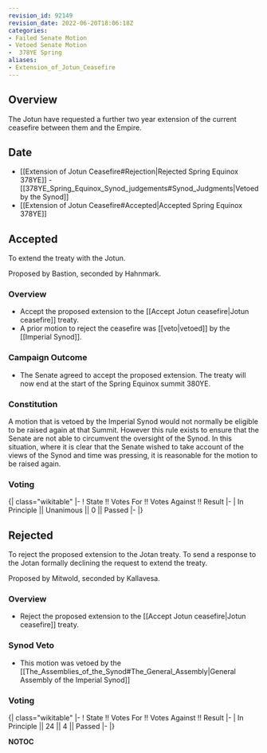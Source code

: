 ```yaml
---
revision_id: 92149
revision_date: 2022-06-20T18:06:18Z
categories:
- Failed Senate Motion
- Vetoed Senate Motion
-  378YE Spring
aliases:
- Extension_of_Jotun_Ceasefire
---
```


## Overview
The Jotun have requested a further two year extension of the current ceasefire between them and the Empire.

## Date
* [[Extension of Jotun Ceasefire#Rejection|Rejected Spring Equinox 378YE]] - [[378YE_Spring_Equinox_Synod_judgements#Synod_Judgments|Vetoed by the Synod]]
* [[Extension of Jotun Ceasefire#Accepted|Accepted Spring Equinox 378YE]]

## Accepted
To extend the treaty with the Jotun.

Proposed by Bastion, seconded by Hahnmark.

### Overview
* Accept the proposed extension to the [[Accept Jotun ceasefire|Jotun ceasefire]] treaty.
* A prior motion to reject the ceasefire was [[veto|vetoed]] by the [[Imperial Synod]].

### Campaign Outcome
* The Senate agreed to accept the proposed extension. The treaty will now end at the start of the Spring Equinox summit 380YE.

### Constitution
A motion that is vetoed by the Imperial Synod would not normally be eligible to be raised again at that Summit. However this rule exists to ensure that the Senate are not able to circumvent the oversight of the Synod. In this situation, where it is clear that the Senate wished to take account of the views of the Synod and time was pressing, it is reasonable for the motion to be raised again.

### Voting
{| class="wikitable"
|-
! State !! Votes For !! Votes Against !! Result
|-
| In Principle || Unanimous || 0 || Passed
|-
|}

## Rejected
To reject the proposed extension to the Jotan treaty. To send a response to the Jotan formally declining the request to extend the treaty.

Proposed by Mitwold, seconded by Kallavesa.

### Overview
* Reject the proposed extension to the [[Accept Jotun ceasefire|Jotun ceasefire]] treaty.

### Synod Veto
* This motion was vetoed by the [[The_Assemblies_of_the_Synod#The_General_Assembly|General Assembly of the Imperial Synod]]

### Voting
{| class="wikitable"
|-
! State !! Votes For !! Votes Against !! Result
|-
| In Principle || 24 || 4 || Passed
|-
|}




__NOTOC__